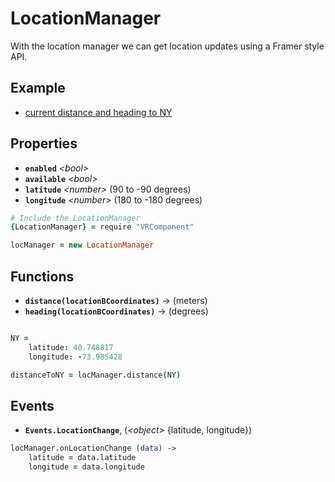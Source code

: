 # LocationManager

With the location manager we can get location updates using a Framer style API.

## Example

- [current distance and heading to NY](http://share.framerjs.com/hv9aj1uy1gfa/)

## Properties

- **`enabled`** *\<bool>*
- **`available`** *\<bool>*
- **`latitude`** *\<number>* (90 to -90 degrees)
- **`longitude`** *\<number>* (180 to -180 degrees)

```coffee
# Include the LocationManager
{LocationManager} = require "VRComponent"

locManager = new LocationManager
```

## Functions

- **`distance(locationBCoordinates)`** -> <number> (meters)
- **`heading(locationBCoordinates)`** -> <number> (degrees)

```coffee

NY =
	latitude: 40.748817
	longitude: -73.985428

distanceToNY = locManager.distance(NY)
```

## Events

- **`Events.LocationChange`**, (*\<object>* {latitude, longitude})

```coffee
locManager.onLocationChange (data) ->
	latitude = data.latitude
	longitude = data.longitude
```
